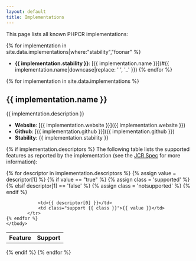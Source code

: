 ```yaml
---
layout: default
title: Implementations
---
```


This page lists all known PHPCR implementations:

{% for implementation in site.data.implementations|where:"stability","foonar" %}
- **{{ implementation.stability }}**: [{{ implementation.name }}](#{{ implementation.name|downcase|replace: ' ', '_' }})
{% endfor %}

{% for implementation in site.data.implementations %}
## {{ implementation.name }}

{{ implementation.description }}

- **Website**: [{{ implementation.website }}]({{ implementation.website }})
- **Github**: [{{ implementation.github }}]({{ implementation.github }})
- **Stability**: {{ implementation.stability }}

{% if implementation.descriptors %}
The following table lists the supported features as reported by the implementation (see the [JCR Spec](http://www.day.com/specs/jcr/2.0/24_Repository_Compliance.html) for more information):

<table class="pure-table">
    <thead>
        <tr>
            <th>Feature</th>
            <th>Support</th>
        </tr>
    </thead>
    <tbody>
    {% for descriptor in implementation.descriptors %}
            <tr>
                {% assign value = descriptor[1] %}
                {% if value == "true" %}
                    {% assign class = 'supported' %}
                {% elsif descriptor[1] == 'false' %}
                    {% assign class = 'notsupported' %}
                {% endif %}

                <td>{{ descriptor[0] }}</td>
                <td class="support {{ class }}">{{ value }}</td>
            </tr>
    {% endfor %}
    </tbody>
</table>
{% endif %}
{% endfor %}
